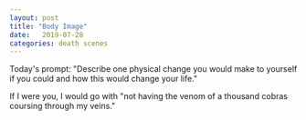 ```yaml
---
layout: post
title: "Body Image"
date:   2019-07-28
categories: death scenes
---
```

Today's prompt: "Describe one physical change you would make to yourself if you could and how this would change your life."

If I were you, I would go with "not having the venom of a thousand cobras coursing through my veins."
